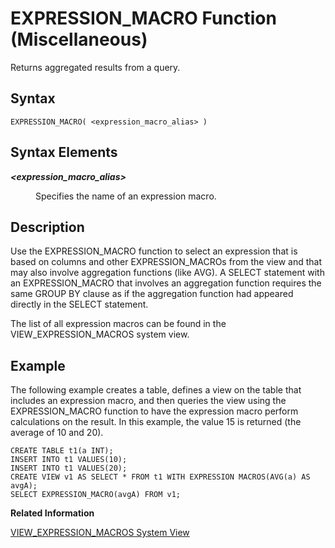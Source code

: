 <!-- loioa8d114522b3a445bb877039fa208f9ba -->

# EXPRESSION\_MACRO Function \(Miscellaneous\)

Returns aggregated results from a query.



<a name="loioa8d114522b3a445bb877039fa208f9ba__section_yvx_tdd_kcb"/>

## Syntax

```
EXPRESSION_MACRO( <expression_macro_alias> ) 
```



<a name="loioa8d114522b3a445bb877039fa208f9ba__section_zvx_tdd_kcb"/>

## Syntax Elements


<dl>
<dt><b>

*<expression\_macro\_alias\>*

</b></dt>
<dd>

Specifies the name of an expression macro.



</dd>
</dl>



<a name="loioa8d114522b3a445bb877039fa208f9ba__section_awx_tdd_kcb"/>

## Description

Use the EXPRESSION\_MACRO function to select an expression that is based on columns and other EXPRESSION\_MACROs from the view and that may also involve aggregation functions \(like AVG\). A SELECT statement with an EXPRESSION\_MACRO that involves an aggregation function requires the same GROUP BY clause as if the aggregation function had appeared directly in the SELECT statement.

The list of all expression macros can be found in the VIEW\_EXPRESSION\_MACROS system view.



<a name="loioa8d114522b3a445bb877039fa208f9ba__section_bwx_tdd_kcb"/>

## Example

The following example creates a table, defines a view on the table that includes an expression macro, and then queries the view using the EXPRESSION\_MACRO function to have the expression macro perform calculations on the result. In this example, the value 15 is returned \(the average of 10 and 20\).

```
CREATE TABLE t1(a INT);
INSERT INTO t1 VALUES(10);
INSERT INTO t1 VALUES(20);
CREATE VIEW v1 AS SELECT * FROM t1 WITH EXPRESSION MACROS(AVG(a) AS avgA);
SELECT EXPRESSION_MACRO(avgA) FROM v1;
```

**Related Information**  


[VIEW\_EXPRESSION\_MACROS System View](../../020-System-Views-Reference/021-System-Views/view-expression-macros-system-view-d163421.md "Describes the expression macros defined for views.")

